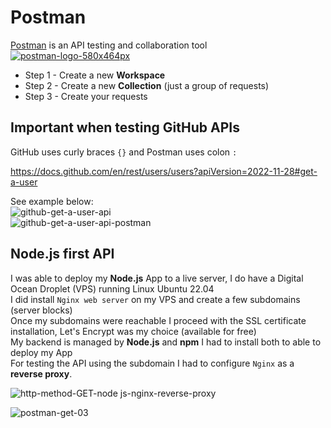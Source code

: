 # Postman
[Postman](https://www.postman.com "Postman's Homepage") is an API testing and collaboration tool<br>
[![postman-logo-580x464px](https://github.com/danielurra/postman/assets/51704179/cfc6b231-622d-4906-8a7d-53bf5eb32bc7)](https://postman.com)<br>

* Step 1 - Create a new **Workspace**
* Step 2 - Create a new **Collection** (just a group of requests)
* Step 3 - Create your requests
## Important when testing GitHub APIs
GitHub uses curly braces `{}` and Postman uses colon `:`<br>

https://docs.github.com/en/rest/users/users?apiVersion=2022-11-28#get-a-user

See example below:<br>
![github-get-a-user-api](https://github.com/danielurra/postman/assets/51704179/a948eb1f-cf5d-4e4f-ac2f-afcbbc659973)<br>
![github-get-a-user-api-postman](https://github.com/danielurra/postman/assets/51704179/5f2f9f89-df6f-4c06-a5f0-d964d72afebe)<br>
## Node.js first API
I was able to deploy my **Node.js** App to a live server, I do have a Digital Ocean Droplet (VPS) running Linux Ubuntu 22.04<br>
I did install `Nginx web server` on my VPS and create a few subdomains (server blocks)<br>
Once my subdomains were reachable I proceed with the SSL certificate installation, Let's Encrypt was my choice (available for free)<br>
My backend is managed by **Node.js** and **npm** I had to install both to able to deploy my App<br>
For testing the API using the subdomain I had to configure `Nginx` as a **reverse proxy**.<br>

![http-method-GET-node js-nginx-reverse-proxy](https://github.com/danielurra/postman/assets/51704179/9d0d9db4-228f-4f62-8641-6c33edd01b36)<br>

![postman-get-03](https://github.com/danielurra/postman/assets/51704179/7a825b93-7ebe-49b4-a3ec-ea4aa92a29b8)<br>

